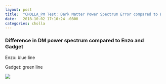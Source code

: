 ```yaml
---
layout: post
title:  "CHOLLA_PM Test: Dark Matter Power Spectrum Error compared to Enzo and Gadget"
date:   2018-10-02 17:10:24 -0800
categories: cholla
---
```


### Difference in DM power spectrum compared to Enzo and Gadget

Enzo: blue line

Gadget: green line




<img src="{{ site.url }}assets/images/power_error_dm_cholla_kdk_variabledt.png">
